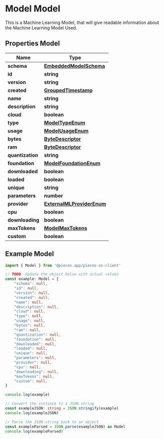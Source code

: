 
# Model Model

This is a Machine Learning Model, that will give readable information about the Machine Learning Model Used.

## Properties Model

Name | Type
------------ | -------------
**schema** | [**EmbeddedModelSchema**](EmbeddedModelSchema)
**id** | **string**
**version** | **string**
**created** | [**GroupedTimestamp**](GroupedTimestamp)
**name** | **string**
**description** | **string**
**cloud** | **boolean**
**type** | [**ModelTypeEnum**](ModelTypeEnum)
**usage** | [**ModelUsageEnum**](ModelUsageEnum)
**bytes** | [**ByteDescriptor**](ByteDescriptor)
**ram** | [**ByteDescriptor**](ByteDescriptor)
**quantization** | **string**
**foundation** | [**ModelFoundationEnum**](ModelFoundationEnum)
**downloaded** | **boolean**
**loaded** | **boolean**
**unique** | **string**
**parameters** | **number**
**provider** | [**ExternalMLProviderEnum**](ExternalMLProviderEnum)
**cpu** | **boolean**
**downloading** | **boolean**
**maxTokens** | [**ModelMaxTokens**](ModelMaxTokens)
**custom** | **boolean**

## Example Model

```typescript
import { Model } from '@pieces.app/pieces-os-client'

// TODO: Update the object below with actual values
const example: Model = {
    "schema": null,
    "id": null,
    "version": null,
    "created": null,
    "name": null,
    "description": null,
    "cloud": null,
    "type": null,
    "usage": null,
    "bytes": null,
    "ram": null,
    "quantization": null,
    "foundation": null,
    "downloaded": null,
    "loaded": null,
    "unique": null,
    "parameters": null,
    "provider": null,
    "cpu": null,
    "downloading": null,
    "maxTokens": null,
    "custom": null,
}

console.log(example)

// Convert the instance to a JSON string
const exampleJSON: string = JSON.stringify(example)
console.log(exampleJSON)

// Parse the JSON string back to an object
const exampleParsed = JSON.parse(exampleJSON) as Model
console.log(exampleParsed)
```


